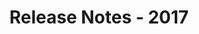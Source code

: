 ﻿---
title: Release Notes - 2017
second_title: Aspose.Words for JasperReports
articleTitle: Release Notes - 2017
linktitle: Release Notes - 2017
description: "Aspose.Words for JasperReports Release Notes - 2017 – learn about the latest updates and fixes."
type: docs
weight: 40
url: /jasperreports/release-notes-2017/
---


